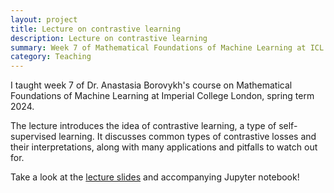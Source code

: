 ```yaml
---
layout: project
title: Lecture on contrastive learning
description: Lecture on contrastive learning
summary: Week 7 of Mathematical Foundations of Machine Learning at ICL
category: Teaching
---
```


I taught week 7 of Dr. Anastasia Borovykh's course on Mathematical Foundations of Machine Learning at Imperial College London, spring term 2024. 

The lecture introduces the idea of contrastive learning, a type of self-supervised learning.
It discusses common types of contrastive losses and their interpretations, along with many applications and pitfalls to watch out for.

Take a look at the [lecture slides](../contrastive_loss_lecture_for_website.pdf) and accompanying Jupyter notebook!
